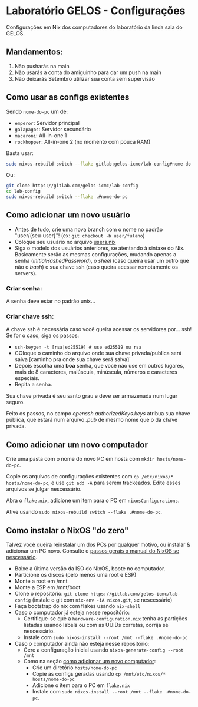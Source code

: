 # Laboratório GELOS - Configurações

Configurações em Nix dos computadores do laboratório da linda sala do GELOS.

## Mandamentos:

1. Não pusharás na main
2. Não usarás a conta do amiguinho para dar um push na main
3. Não deixarás Setembro utilizar sua conta sem supervisão

## Como usar as configs existentes
Sendo `nome-do-pc` um de:

- `emperor`: Servidor principal
- `galapagos`: Servidor secundário
- `macaroni`: All-in-one 1
- `rockhopper`: All-in-one 2 (no momento com pouca RAM)

Basta usar:
```bash
sudo nixos-rebuild switch --flake gitlab:gelos-icmc/lab-config#nome-do-pc
```
Ou:
```bash
git clone https://gitlab.com/gelos-icmc/lab-config
cd lab-config
sudo nixos-rebuild switch --flake .#nome-do-pc
```

## Como adicionar um novo usuário

- Antes de tudo, crie uma nova branch com o nome no padrão "user/{seu-user}"! (ex: `git checkout -b user/fulano`)
- Coloque seu usuário no arquivo [users.nix](https://gitlab.com/gelos-icmc/lab-config/-/blob/main/users.nix)
- Siga o modelo dos usuários anteriores, se atentando à sintaxe do Nix. Basicamente serão as mesmas configurações, 
mudando apenas a senha (*initialHashedPassword*), o *sheel* (caso queira usar um outro que não o *bash*) e sua chave ssh (caso queira acessar remotamente os servers).

### Criar senha:

A senha deve estar no padrão unix... 

### Criar chave ssh:
A chave ssh é necessária caso você queira acessar os servidores por... ssh! Se for o caso, siga os passos:

- `ssh-keygen -t [rsa|ed25519] # use ed25519 ou rsa`
- COloque o caminho do arquivo onde sua chave privada/publica será salva [caminho pra onde sua chave será salva]`
- Depois escolha uma **boa** senha, que você não use em outros lugares, mais de 8 caracteres, maiúscula, minúscula, números e caracteres especiais.
- Repita a senha.

Sua chave privada é seu santo grau e deve ser armazenada num lugar seguro.

Feito os passos, no campo *openssh.authorizedKeys.keys* atribua sua chave pública, que estará num arquivo *.pub* de mesmo nome que o da chave privada.
 
 


## Como adicionar um novo computador
Crie uma pasta com o nome do novo PC em hosts com `mkdir hosts/nome-do-pc`.

Copie os arquivos de configurações existentes com `cp /etc/nixos/* hosts/nome-do-pc`, e use `git add -A` para serem trackeados. Edite esses arquivos se julgar nescessário.

Abra o `flake.nix`, adicione um item para o PC em `nixosConfigurations`.

Ative usando `sudo nixos-rebuild switch --flake .#nome-do-pc`.

## Como instalar o NixOS "do zero"
Talvez você queira reinstalar um dos PCs por qualquer motivo, ou instalar &
adicionar um PC novo. Consulte o [passos gerais o manual do NixOS se
nescessário](https://nixos.org/manual/nixos/stable/index.html#ch-installation).

- Baixe a última versão da ISO do NixOS, boote no computador.
- Particione os discos (pelo menos uma root e ESP)
- Monte a root em /mnt
- Monte a ESP em /mnt/boot
- Clone o repositório: `git clone https://gitlab.com/gelos-icmc/lab-config`
  (instale o git com `nix-env -iA nixos.git`, se nescessário)
- Faça bootstrap do nix com flakes usando `nix-shell`
- Caso o computador já esteja nesse repositório:
    - Certifique-se que a `hardware-configuration.nix` tenha as partições
      listadas usando labels ou com as UUIDs corretas, corrija se nescessário.
    - Instale com `sudo nixos-install --root /mnt --flake .#nome-do-pc`
- Caso o computador ainda não esteja nesse repositório:
    - Gere a configuração inicial usando `nixos-generate-config --root /mnt`
    - Como na seção [como adicionar um novo computador](#como-adicionar-um-novo-computador):
        - Crie um diretório `hosts/nome-do-pc`
        - Copie as configs geradas usando `cp /mnt/etc/nixos/* hosts/nome-do-pc`
        - Adicione o item para o PC em `flake.nix`
        - Instale com `sudo nixos-install --root /mnt --flake .#nome-do-pc`.
